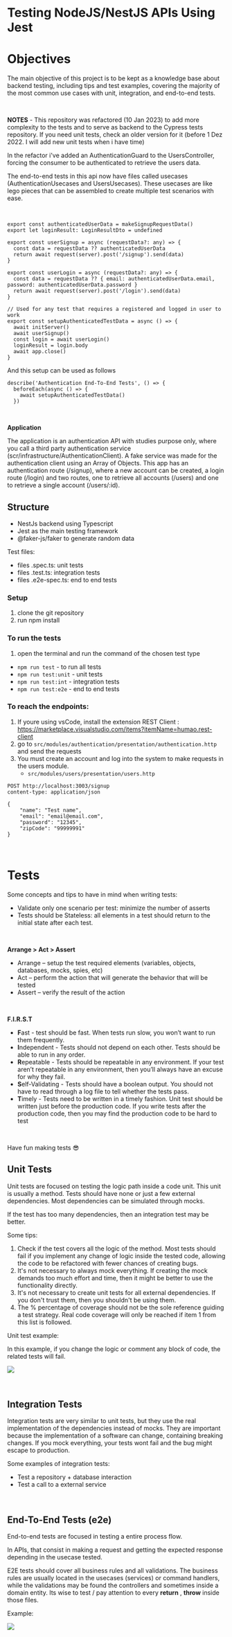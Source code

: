 # Testing NodeJS/NestJS APIs Using Jest

# Objectives

The main objective of this project is to be kept as a knowledge base about backend testing, including tips and test examples, covering the majority of the most common use cases with unit, integration, and end-to-end tests.

<br>

**NOTES** - This repository was refactored (10 Jan 2023) to add more complexity to the tests and to serve as backend to the Cypress tests repository. If you need unit tests, check an older version for it (before 1 Dez 2022. I will add new unit tests when i have time)

In the refactor i've added an AuthenticationGuard to the UsersController, forcing the consumer to be authenticated to retrieve the users data. 

The end-to-end tests in this api now have files called usecases (AuthenticationUsecases and UsersUsecases). These usecases are like lego pieces that can be assembled to create multiple test scenarios with ease.

<br>

```
export const authenticatedUserData = makeSignupRequestData()
export let loginResult: LoginResultDto = undefined

export const userSignup = async (requestData?: any) => {
  const data = requestData ?? authenticatedUserData
  return await request(server).post('/signup').send(data)
}

export const userLogin = async (requestData?: any) => {
  const data = requestData ?? { email: authenticatedUserData.email, password: authenticatedUserData.password }
  return await request(server).post('/login').send(data)
}

// Used for any test that requires a registered and logged in user to work
export const setupAuthenticatedTestData = async () => {
  await initServer()
  await userSignup()
  const login = await userLogin()
  loginResult = login.body
  await app.close()
}

```


And this setup can be used as follows


```
describe('Authentication End-To-End Tests', () => {
  beforeEach(async () => {
    await setupAuthenticatedTestData()
  })

```

</br>

**Application**

The application is an authentication API with studies purpose only, where you call a third party authentication service (scr/infrastructure/AuthenticationClient). A fake service was made for the authentication client using an Array of Objects. This app has an authentication route (/signup), where a new account can be created, a login route (/login) and two routes, one to retrieve all accounts (/users) and one to retrieve a single account (/users/:id). 


## Structure

- NestJs backend using Typescript
- Jest as the main testing framework
- @faker-js/faker to generate random data

Test files:

- files .spec.ts: unit tests
- files .test.ts: integration tests
- files .e2e-spec.ts: end to end tests

### Setup

1. clone the git repository
1. run npm install

### To run the tests

1. open the terminal and run the command of the chosen test type

- `npm run test` - to run all tests
- `npm run test:unit` - unit tests
- `npm run test:int`  - integration tests
- `npm run test:e2e`  - end to end tests


###  To reach the endpoints:

1. If youre using vsCode, install the extension REST Client : https://marketplace.visualstudio.com/items?itemName=humao.rest-client
1. go to ``src/modules/authentication/presentation/authentication.http`` and send the requests
1. You must create an account and log into the system to make requests in the users module.
    - ``src/modules/users/presentation/users.http`` 

```
POST http://localhost:3003/signup
content-type: application/json

{
    "name": "Test name",
    "email": "email@email.com",
    "password": "12345",    
    "zipCode": "99999991"    
}

```

</br>


# Tests

Some concepts and tips to have in mind when writing tests:

- Validate only one scenario per test: minimize the number of asserts
- Tests should be Stateless: all elements in a test should return to the initial state after each test.

</br>

**Arrange > Act > Assert**
- Arrange – setup the test required elements (variables, objects, databases, mocks, spies, etc)
- Act – perform the action that will generate the behavior that will be tested
- Assert – verify the result of the action

</br>

**F.I.R.S.T**
- **F**ast - test should be fast. When tests run slow, you won’t want to run them frequently.
- **I**ndependent - Tests should not depend on each other. Tests should be able to run in any order.
- **R**epeatable - Tests should be repeatable in any environment. If your test aren’t repeatable in any environment, then you’ll always have an excuse for why they fail.
- **S**elf-Validating - Tests should have a boolean output. You should not have to read through a log file to tell whether the tests pass.
- **T**imely - Tests need to be written in a timely fashion. Unit test should be written just before the production code. If you write tests after the production code, then you may find the production code to be hard to test

</br>

Have fun making tests :sunglasses:

## Unit Tests

Unit tests are focused on testing the logic path inside a code unit. This unit is usually a method. Tests should have none or just a few external dependencies. Most dependencies can be simulated through mocks. 

If the test has too many dependencies, then an integration test may be better.

Some tips:

1. Check if the test covers all the logic of the method. Most tests should fail if you implement any change of logic inside the tested code, allowing the code to be refactored with fewer chances of creating bugs.
2. It's not necessary to always mock everything. If creating the mock demands too much effort and time, then it might be better to use the functionality directly.
3. It's not necessary to create unit tests for all external dependencies. If you don't trust them, then you shouldn't be using them.
4. The % percentage of coverage should not be the sole reference guiding a test strategy. Real code coverage will only be reached if item 1 from this list is followed.

Unit test example:

In this example, if you change the logic or comment any block of code, the related tests will fail.

![](docs/unit-test.jpg)

</br>

## Integration Tests

Integration tests are very similar to unit tests, but they use the real implementation of the dependencies instead of mocks. They are important because the implementation of a software can change, containing breaking changes. If you mock everything, your tests wont fail and the bug might escape to production.

Some examples of integration tests:

- Test a repository + database interaction
- Test a call to a external service


</br>

## End-To-End Tests (e2e)

End-to-end tests are focused in testing a entire process flow.

In APIs, that consist in making a request and getting the expected response depending in the usecase tested.

E2E tests should cover all business rules and all validations. The business rules are usually located in the usecases (services) or command handlers, while the validations may be found the controllers and sometimes inside a domain entity. Its wise to test / pay attention to every **return** , **throw** inside those files.

Example:

![](docs/e2e-business-rules.jpg)
